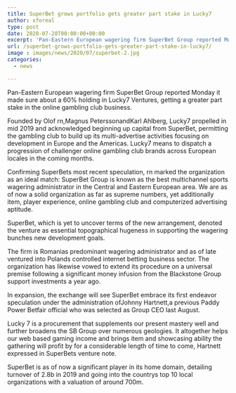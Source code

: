 ```yaml
---
title: SuperBet grows portfolio gets greater part stake in Lucky7
author: xforeal 
type: post
date: 2020-07-28T00:00:00+00:00
excerpt: 'Pan-Eastern European wagering firm SuperBet Group reported Monday it made sure about a 60&amp;percnt; holding in Lucky7 Ventures, getting a greater part stake in the online gambling club business '
url: /superbet-grows-portfolio-gets-greater-part-stake-in-lucky7/
image : images/news/2020/07/superbet-2.jpg
categories:
  - news

---
```

Pan-Eastern European wagering firm SuperBet Group reported Monday it made sure about a 60&percnt; holding in Lucky7 Ventures, getting a greater part stake in the online gambling club business. 

Founded by Olof rn,Magnus PeterssonandKarl Ahlberg, Lucky7 propelled in mid 2019 and acknowledged beginning up capital from SuperBet, permitting the gambling club to build up its multi-advertise activities focusing on development in Europe and the Americas. Lucky7 means to dispatch a progression of challenger online gambling club brands across European locales in the coming months. 

Confirming SuperBets most recent speculation, rn marked the organization as an ideal match: SuperBet Group is known as the best multichannel sports wagering administrator in the Central and Eastern European area. We are as of now a solid organization as far as supreme numbers, yet additionally item, player experience, online gambling club and computerized advertising aptitude. 

SuperBet, which is yet to uncover terms of the new arrangement, denoted the venture as essential topographical hugeness in supporting the wagering bunches new development goals. 

The firm is Romanias predominant wagering administrator and as of late ventured into Polands controlled internet betting business sector. The organization has likewise vowed to extend its procedure on a universal premise following a significant money infusion from the Blackstone Group support investments a year ago. 

In expansion, the exchange will see SuperBet embrace its first endeavor speculation under the administration ofJohnny Hartnett,a previous Paddy Power Betfair official who was selected as Group CEO last August. 

Lucky 7 is a procurement that supplements our present mastery well and further broadens the SB Group over numerous geologies. It altogether helps our web based gaming income and brings item and showcasing ability the gathering will profit by for a considerable length of time to come, Hartnett expressed in SuperBets venture note. 

SuperBet is as of now a significant player in its home domain, detailing turnover of 2.8b in 2019 and going into the countrys top 10 local organizations with a valuation of around 700m.